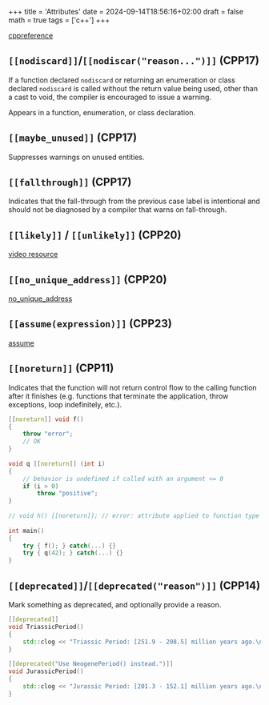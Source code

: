 +++
title = 'Attributes'
date = 2024-09-14T18:56:16+02:00
draft = false
math = true
tags = ['c++']
+++

[cppreference](https://en.cppreference.com/w/cpp/language/attributes)

## `[[nodiscard]]`/`[[nodiscar("reason...")]]` (CPP17)

If a function declared `nodiscard` or returning an enumeration or class declared `nodiscard` is called without the return value being used,
other than a cast to void, the compiler is encouraged to issue a warning.

Appears in a function, enumeration, or class declaration.

## `[[maybe_unused]]` (CPP17)

Suppresses warnings on unused entities.

## `[[fallthrough]]` (CPP17)

Indicates that the fall-through from the previous case label is intentional and should not be diagnosed by a compiler that warns on fall-through.

## `[[likely]]` / `[[unlikely]]` (CPP20)

[video resource](https://www.youtube.com/watch?v=ew3wt0g99kg)

## `[[no_unique_address]]` (CPP20)

[no_unique_address](https://en.cppreference.com/w/cpp/language/attributes/no_unique_address)

## `[[assume(expression)]]` (CPP23)

[assume](https://en.cppreference.com/w/cpp/language/attributes/assume)

## `[[noreturn]]` (CPP11)

Indicates that the function will not return control flow to the calling function after it finishes
(e.g. functions that terminate the application, throw exceptions, loop indefinitely, etc.).

```cpp
[[noreturn]] void f()
{
    throw "error";
    // OK
}
 
void q [[noreturn]] (int i)
{
    // behavior is undefined if called with an argument <= 0
    if (i > 0)
        throw "positive";
}
 
// void h() [[noreturn]]; // error: attribute applied to function type of h, not h itself
 
int main()
{
    try { f(); } catch(...) {}
    try { q(42); } catch(...) {}
}
```

## `[[deprecated]]`/`[[deprecated("reason")]]` (CPP14)

Mark something as deprecated, and optionally provide a reason.

```cpp
[[deprecated]]
void TriassicPeriod()
{
    std::clog << "Triassic Period: [251.9 - 208.5] million years ago.\n";
}
 
[[deprecated("Use NeogenePeriod() instead.")]]
void JurassicPeriod()
{
    std::clog << "Jurassic Period: [201.3 - 152.1] million years ago.\n";
}
```
